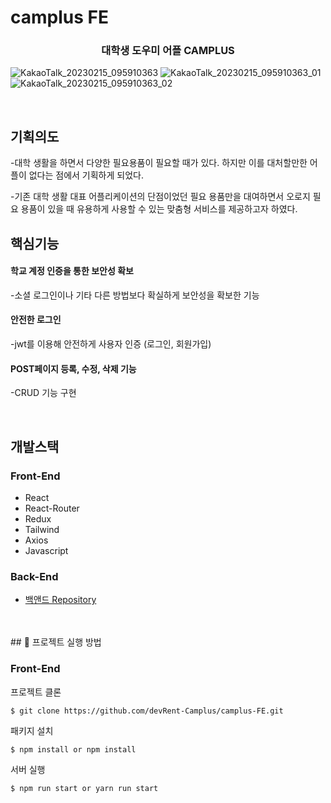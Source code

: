 # **camplus FE**

### <div align="center">대학생 도우미 어플 CAMPLUS</div>

![KakaoTalk_20230215_095910363](https://user-images.githubusercontent.com/90459652/218897878-c571300f-5927-4f38-8c10-715c24fde96b.jpg)
![KakaoTalk_20230215_095910363_01](https://user-images.githubusercontent.com/90459652/218897889-d3ee69af-4f1b-4548-95bc-edf039a9cbf7.jpg)
![KakaoTalk_20230215_095910363_02](https://user-images.githubusercontent.com/90459652/218897892-e30787a3-9765-4da2-a290-927658c18117.jpg)

<br />

## 기획의도

-대학 생활을 하면서 다양한 필요용품이 필요할 때가 있다. 하지만 이를 대처할만한 어플이 없다는 점에서 기획하게 되었다.

-기존 대학 생활 대표 어플리케이션의 단점이었던 필요 용품만을 대여하면서 오로지 필요 용품이 있을 때 유용하게 사용할 수 있는 맞춤형 서비스를 제공하고자 하였다.
<br />

## 핵심기능

#### 학교 계정 인증을 통한 보안성 확보
  -소셜 로그인이나 기타 다른 방법보다 확실하게 보안성을 확보한 기능
  
#### 안전한 로그인
  -jwt를 이용해 안전하게 사용자 인증 (로그인, 회원가입)
  
#### POST페이지 등록, 수정, 삭제 기능
  -CRUD 기능 구현
  
  <br />
  
  ## 개발스택
  
  ### Front-End

- React
- React-Router
- Redux
- Tailwind
- Axios
- Javascript

### Back-End

- [백앤드 Repository](https://github.com/devRent-Camplus/NewCamplus-Back)

<br />


<br />
## 📁 프로젝트 실행 방법

### Front-End

프로젝트 클론

```shell
$ git clone https://github.com/devRent-Camplus/camplus-FE.git
```

패키지 설치

```shell
$ npm install or npm install
```

서버 실행

```shell
$ npm run start or yarn run start
```


